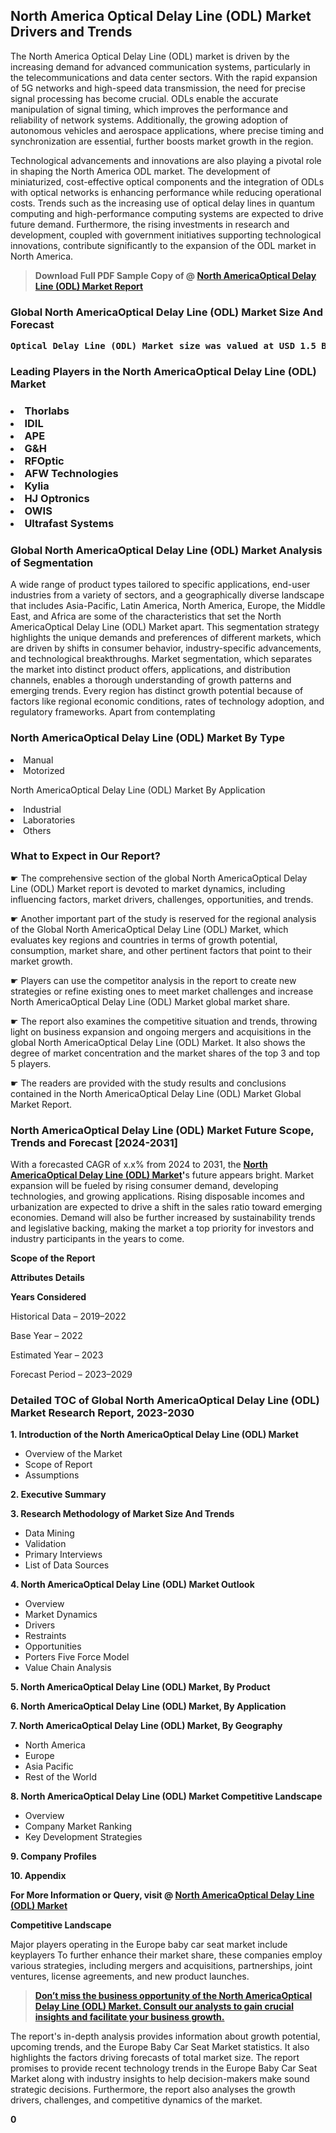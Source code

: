 <p><h2>North America Optical Delay Line (ODL) Market Drivers and Trends</h2><p>The North America Optical Delay Line (ODL) market is driven by the increasing demand for advanced communication systems, particularly in the telecommunications and data center sectors. With the rapid expansion of 5G networks and high-speed data transmission, the need for precise signal processing has become crucial. ODLs enable the accurate manipulation of signal timing, which improves the performance and reliability of network systems. Additionally, the growing adoption of autonomous vehicles and aerospace applications, where precise timing and synchronization are essential, further boosts market growth in the region.</p><p>Technological advancements and innovations are also playing a pivotal role in shaping the North America ODL market. The development of miniaturized, cost-effective optical components and the integration of ODLs with optical networks is enhancing performance while reducing operational costs. Trends such as the increasing use of optical delay lines in quantum computing and high-performance computing systems are expected to drive future demand. Furthermore, the rising investments in research and development, coupled with government initiatives supporting technological innovations, contribute significantly to the expansion of the ODL market in North America.</p></p><blockquote id="" class=""><strong>Download Full PDF Sample Copy of @&nbsp;<a href="https://www.verifiedmarketreports.com/download-sample/?rid=387038&utm_source=GitHub-Jan&utm_medium=263" target="_blank">North AmericaOptical Delay Line (ODL) Market Report</a>&nbsp;&nbsp;</strong></blockquote><h3 id="" class=""><strong>Global&nbsp;North AmericaOptical Delay Line (ODL) Market Size And Forecast</strong></h3><pre class="reader-text-block__code-block"><strong>Optical Delay Line (ODL) Market size was valued at USD 1.5 Billion in 2022 and is projected to reach USD 3.1 Billion by 2030, growing at a CAGR of 9.5% from 2024 to 2030.</strong></pre><h3 id="" class="">Leading Players in the&nbsp;North AmericaOptical Delay Line (ODL) Market</h3><h3 class=""></Li><Li>Thorlabs</Li><Li> IDIL</Li><Li> APE</Li><Li> G&H</Li><Li> RFOptic</Li><Li> AFW Technologies</Li><Li> Kylia</Li><Li> HJ Optronics</Li><Li> OWIS</Li><Li> Ultrafast Systems</h3><h3 id="" class="">Global&nbsp;North AmericaOptical Delay Line (ODL) Market Analysis of Segmentation</h3><p id="" class="">A wide range of product types tailored to specific applications, end-user industries from a variety of sectors, and a geographically diverse landscape that includes Asia-Pacific, Latin America, North America, Europe, the Middle East, and Africa are some of the characteristics that set the North AmericaOptical Delay Line (ODL) Market apart. This segmentation strategy highlights the unique demands and preferences of different markets, which are driven by shifts in consumer behavior, industry-specific advancements, and technological breakthroughs. Market segmentation, which separates the market into distinct product offers, applications, and distribution channels, enables a thorough understanding of growth patterns and emerging trends. Every region has distinct growth potential because of factors like regional economic conditions, rates of technology adoption, and regulatory frameworks. Apart from contemplating</p><h3 id="" class="">North AmericaOptical Delay Line (ODL) Market&nbsp;By Type</h3><p></Li><Li>Manual</Li><Li> Motorized</p><div class="" data-test-id=""><p>North AmericaOptical Delay Line (ODL) Market&nbsp;By Application</p></div><p class=""></Li><Li>Industrial</Li><Li> Laboratories</Li><Li> Others</p><div class="" data-test-id=""><h3><span class="">What to Expect in Our Report?</span></h3></div><div class="" data-test-id=""><p><span class="">☛ The comprehensive section of the global North AmericaOptical Delay Line (ODL) Market report is devoted to market dynamics, including influencing factors, market drivers, challenges, opportunities, and trends.</span></p></div><div class="" data-test-id=""><p><span class="">☛ Another important part of the study is reserved for the regional analysis of the Global North AmericaOptical Delay Line (ODL) Market, which evaluates key regions and countries in terms of growth potential, consumption, market share, and other pertinent factors that point to their market growth.</span></p></div><div class="" data-test-id=""><p><span class="">☛ Players can use the competitor analysis in the report to create new strategies or refine existing ones to meet market challenges and increase North AmericaOptical Delay Line (ODL) Market global market share.</span></p></div><div class="" data-test-id=""><p><span class="">☛ The report also examines the competitive situation and trends, throwing light on business expansion and ongoing mergers and acquisitions in the global North AmericaOptical Delay Line (ODL) Market. It also shows the degree of market concentration and the market shares of the top 3 and top 5 players.</span></p></div><div class="" data-test-id=""><p><span class="">☛ The readers are provided with the study results and conclusions contained in the North AmericaOptical Delay Line (ODL) Market Global Market Report.</span></p></div><div class="" data-test-id=""><h3><span class="">North AmericaOptical Delay Line (ODL) Market Future Scope, Trends and Forecast [2024-2031]</span></h3></div><div class="" data-test-id=""><p><span class="">With a forecasted CAGR of x.x% from 2024 to 2031, the <strong><a href="https://www.verifiedmarketreports.com/download-sample/?rid=387038&utm_source=GitHub-Jan&utm_medium=263" target="_blank">North AmericaOptical Delay Line (ODL) Market</a>'</strong>s future appears bright. Market expansion will be fueled by rising consumer demand, developing technologies, and growing applications. Rising disposable incomes and urbanization are expected to drive a shift in the sales ratio toward emerging economies. Demand will also be further increased by sustainability trends and legislative backing, making the market a top priority for investors and industry participants in the years to come.</span></p><p id="ember66" class="ember-view reader-text-block__paragraph"><strong>Scope of the Report</strong></p><p id="ember67" class="ember-view reader-text-block__paragraph"><strong>Attributes Details</strong></p><p id="ember68" class="ember-view reader-text-block__paragraph"><strong>Years Considered</strong></p><p id="ember69" class="ember-view reader-text-block__paragraph">Historical Data &ndash; 2019&ndash;2022</p><p id="ember70" class="ember-view reader-text-block__paragraph">Base Year &ndash; 2022</p><p id="ember71" class="ember-view reader-text-block__paragraph">Estimated Year &ndash; 2023</p><p id="ember72" class="ember-view reader-text-block__paragraph">Forecast Period &ndash; 2023&ndash;2029</p></div><h3 id="" class="">Detailed TOC of Global North AmericaOptical Delay Line (ODL) Market Research Report, 2023-2030</h3><p id="" class=""><strong>1. Introduction of the North AmericaOptical Delay Line (ODL) Market</strong></p><ul><li>Overview of the Market</li><li>Scope of Report</li><li>Assumptions</li></ul><p id="" class=""><strong>2. Executive Summary</strong></p><p id="" class=""><strong>3. Research Methodology of Market Size And Trends</strong></p><ul><li>Data Mining</li><li>Validation</li><li>Primary Interviews</li><li>List of Data Sources</li></ul><p id="" class=""><strong>4. North AmericaOptical Delay Line (ODL) Market Outlook</strong></p><ul><li>Overview</li><li>Market Dynamics</li><li>Drivers</li><li>Restraints</li><li>Opportunities</li><li>Porters Five Force Model</li><li>Value Chain Analysis</li></ul><p id="" class=""><strong>5. North AmericaOptical Delay Line (ODL) Market, By Product</strong></p><p id="" class=""><strong>6. North AmericaOptical Delay Line (ODL) Market, By Application</strong></p><p id="" class=""><strong>7. North AmericaOptical Delay Line (ODL) Market, By Geography</strong></p><ul><li>North America</li><li>Europe</li><li>Asia Pacific</li><li>Rest of the World</li></ul><p id="" class=""><strong>8. North AmericaOptical Delay Line (ODL) Market Competitive Landscape</strong></p><ul><li>Overview</li><li>Company Market Ranking</li><li>Key Development Strategies</li></ul><p id="" class=""><strong>9. Company Profiles</strong></p><p id="" class=""><strong>10. Appendix</strong></p><p><strong>For More Information or Query, visit&nbsp;@ <a href="https://www.verifiedmarketreports.com/product/optical-delay-line-odl-market/" target="_blank">North AmericaOptical Delay Line (ODL) Market</a></strong></p><p id="ember61" class="ember-view reader-text-block__paragraph"><strong>Competitive Landscape</strong></p><p id="ember62" class="ember-view reader-text-block__paragraph">Major players operating in the Europe baby car seat market include keyplayers To further enhance their market share, these companies employ various strategies, including mergers and acquisitions, partnerships, joint ventures, license agreements, and new product launches.</p><blockquote id="ember63" class="ember-view reader-text-block__blockquote"><strong><a href="https://www.verifiedmarketreports.com/download-sample/?rid=387038&utm_source=GitHub-Jan&utm_medium=263" target="_blank">Don&rsquo;t miss the business opportunity of the North AmericaOptical Delay Line (ODL) Market. Consult our analysts to gain crucial insights and facilitate your business growth.</a></strong></blockquote><p id="ember64" class="ember-view reader-text-block__paragraph">The report's in-depth analysis provides information about growth potential, upcoming trends, and the Europe Baby Car Seat Market statistics. It also highlights the factors driving forecasts of total market size. The report promises to provide recent technology trends in the Europe Baby Car Seat Market along with industry insights to help decision-makers make sound strategic decisions. Furthermore, the report also analyses the growth drivers, challenges, and competitive dynamics of the market.</p><p class="ember-view reader-text-block__paragraph"><strong>0</strong></p>
